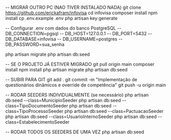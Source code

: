 -- MIGRAR OUTRO PC (NAO TIVER INSTALADO NADA)
git clone https://github.com/erickafram/infovisa
cd infovisa
composer install
npm install
cp .env.example .env
php artisan key:generate

-- Configurar .env com dados do banco PostgreSQL
-- DB_CONNECTION=pgsql
-- DB_HOST=127.0.0.1
-- DB_PORT=5432
-- DB_DATABASE=infovisa
-- DB_USERNAME=postgres
-- DB_PASSWORD=sua_senha

php artisan migrate
php artisan db:seed


-- SE O PROJETO JÁ ESTIVER MIGRADO
git pull origin main
composer install
npm install
php artisan migrate
php artisan db:seed


-- SUBIR PARA GIT
git add .
git commit -m "Implementação de questionários dinâmicos e override de competência"
git push -u origin main


-- RODAR SEEDERS INDIVIDUALMENTE (se necessário)
php artisan db:seed --class=MunicipioSeeder
php artisan db:seed --class=TipoDocumentoSeeder
php artisan db:seed --class=TipoProcessoSeeder
php artisan db:seed --class=PactuacaoSeeder
php artisan db:seed --class=UsuarioInternoSeeder
php artisan db:seed --class=EstabelecimentoSeeder


-- RODAR TODOS OS SEEDERS DE UMA VEZ
php artisan db:seed
